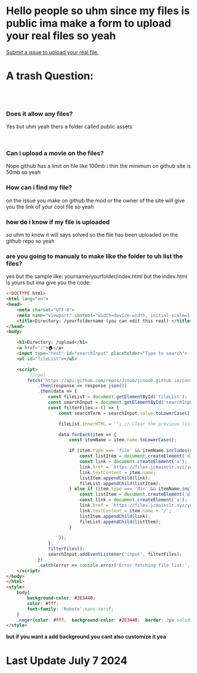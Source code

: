 <h1>Hello people so uhm since my files is public ima make a form to upload your real files so yeah</h1>
<a href="https://github.com/JcNooblol2/JcReal-Storage/issues"  target="_blank">Submit a issue to upload your real file.</a>

<h1>A trash Question:</h1>
<br><br>
<h3>Does it allow any files?</h3>
<p>Yes but uhm yeah thers a folder called public assets</p>
<br>
<h3>Can i upload a movie on the files?</h3>
<p>Nope github has a limit on file like 100mb i thin the minimum on github site  is 50mb so yeah</p>

<h3>How can i find my file?</h3>

<p>on the issue you make on github the mod or the owner of the site will give you the link of your cool file so yeah</p>

<h3>how do i know if my file is uploaded</h3>
<p>so uhm to know it will says solved so the file has been uploaded on the github repo so yeah</p>

<h3>are you going to manualy to make like the folder to uh list the files?</h3>

<p>yes but the sample like: yourname/yourfolder/index.html but the index.html is yours but ima give you the code: </p>
 
```html
<!DOCTYPE html>
<html lang="en">
<head>
    <meta charset="UTF-8">
    <meta name="viewport" content="width=device-width, initial-scale=1.0">
    <title>Directory: /yourfoldername (you can edit this real) </title>
</head>
<body>

    <h1>Directory: /upload</h1>
    <a href="/">🏠</a> 
    <input type="text" id="searchInput" placeholder="Type to search">
    <ul id="fileList"></ul>

    <script>
         //cool
        fetch('https://api.github.com/repos/Jcnob/jcnoob.github.io/contents/yourfoldername?ref=main')
            .then(response => response.json())
            .then(data => {
                const fileList = document.getElementById('fileList');
                const searchInput = document.getElementById('searchInput');
                const filterFiles = () => {
                    const searchTerm = searchInput.value.toLowerCase();

                    fileList.innerHTML = ''; // Clear the previous list

                    data.forEach(item => {
                        const itemName = item.name.toLowerCase();

                        if (item.type === 'file' && itemName.includes(searchTerm)) {
                            const listItem = document.createElement('div');
                            const link = document.createElement('a');
                            link.href = `https://files.jcmainclr.xyz/yourfoldername/${item.name}`;
                            link.textContent = item.name;
                            listItem.appendChild(link);
                            fileList.appendChild(listItem);
                        } else if (item.type === 'dir' && itemName.includes(searchTerm)) {
                            const listItem = document.createElement('div');
                            const link = document.createElement('a');
                            link.href = `https://files.jcmainclr.xyz/yourfoldername/${item.name}`;
                            link.textContent = item.name + '/';
                            listItem.appendChild(link);
                            fileList.appendChild(listItem);
                        }

                    });
                };
                filterFiles();
                searchInput.addEventListener('input', filterFiles);
            })
            .catch(error => console.error('Error fetching file list:', error));
    </script>
</body>
</html>
<style>
    body{
        background-color: #2E3440;
        color: #fff;
        font-family: 'Roboto',sans-serif;
    }
    .neger{color: #fff;  background-color: #2E3440;  border: 3px solid #fff; font-size: 30px;}
</style>
```
<b> but if you want a add background you cant also customize it yea<b> 

<h1> Last Update July 7 2024 </h1>

